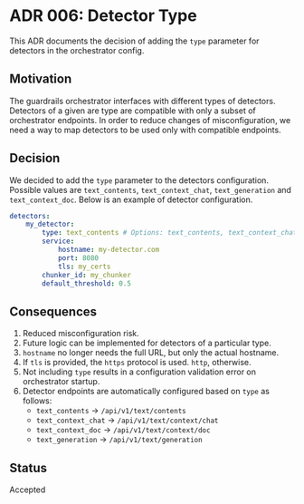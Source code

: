 # ADR 006: Detector Type

This ADR documents the decision of adding the `type` parameter for detectors in the orchestrator config.

## Motivation

The guardrails orchestrator interfaces with different types of detectors. 
Detectors of a given are type are compatible with only a subset of orchestrator endpoints.
In order to reduce changes of misconfiguration, we need a way to map detectors to be used only with compatible endpoints.


## Decision

We decided to add the `type` parameter to the detectors configuration. 
Possible values are `text_contents`, `text_context_chat`, `text_generation` and `text_context_doc`.
Below is an example of detector configuration.

```yaml
detectors:
    my_detector:
        type: text_contents # Options: text_contents, text_context_chat, text_context_doc, text_generation
        service:
            hostname: my-detector.com
            port: 8080
            tls: my_certs
        chunker_id: my_chunker
        default_threshold: 0.5
```

## Consequences

1. Reduced misconfiguration risk.
2. Future logic can be implemented for detectors of a particular type.
3. `hostname` no longer needs the full URL, but only the actual hostname.
4. If `tls` is provided, the `https` protocol is used. `http`, otherwise.
5. Not including `type` results in a configuration validation error on orchestrator startup.
6. Detector endpoints are automatically configured based on `type` as follows:
    * `text_contents` -> `/api/v1/text/contents`
    * `text_context_chat` -> `/api/v1/text/context/chat`
    * `text_context_doc` -> `/api/v1/text/context/doc`
    * `text_generation` -> `/api/v1/text/generation`

## Status

Accepted
